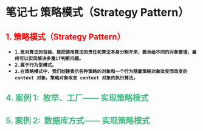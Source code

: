 # 笔记七 策略模式（Strategy Pattern）



## <font color=red>1. 策略模式（Strategy Pattern）</font>

- **`1.是对算法的包装，是把使用算法的责任和算法本身分割开来，委派给不同的对象管理，最终可以实现解决多重if判断问题。`**
- **`2.属于行为型模式。`**
- **`3.在策略模式中，我们创建表示各种策略的对象和一个行为随着策略对象改变而改变的 context 对象。策略对象改变 context 对象的执行算法。`**

## </font>



## <font color=#42b983>4. 案例 1:  枚举、工厂—— 实现策略模式</font>

## <font color=#42b983>5. 案例 2:  数据库方式—— 实现策略模式</font>